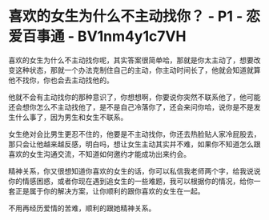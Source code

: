 # 喜欢的女生为什么不主动找你？ - P1 - 恋爱百事通 - BV1nm4y1c7VH

喜欢的女生为什么不主动找你呢，其实答案很简单哈，那就是你太主动了，想要改变这种状态，那就一个办法克制住自己的主动，你主动时间长了，他就会知道就算他不找你，你也会去主动找他的。

他就不会有主动找你的那种意识了，你想想啊，你要说你突然不联系他了，他可能还会想你怎么不主动找他了，是不是自己冷落你了，还会来问你哈，说你是不是发生什么事了，因为男生和女生不联系。

女生绝对会比男生更忍不住的，他要是不主动找你，你还去热脸贴人家冷屁股去，那只会让他越来越反感，明白吗，想让女生主动其实并不难，如果你不知道怎么跟喜欢的女生沟通交流，不知道如何邀约才能成功出来约会。

精神关系，你又很想知道你喜欢的女生的话，你可以私信我老师两个字，给我说说你的情感困惑，或者你现在遇到追女生的一些难题，我可以根据你的情况，给你一套正是属于你的解决方案，让你顺利的跟你喜欢的女生在一起。

不用再经历爱情的苦难，顺利的跟她精神关系。